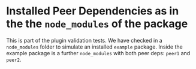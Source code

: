 # Installed Peer Dependencies as in the the `node_modules` of the package

This is part of the plugin validation tests. We have checked in a `node_modules` folder to simulate an installed `example` package. Inside the example package is a further `node_modules` with both peer deps: `peer1` and `peer2`.
